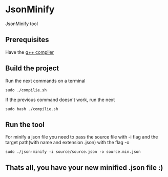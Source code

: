 # JsonMinify
JsonMinify tool

## Prerequisites
Have the [g++ compiler](https://gcc.gnu.org/)

## Build the project
Run the next commands on a terminal
``` 
sudo ./compilie.sh 
```
If the previous command doesn't work, run the next
``` 
sudo bash ./compilie.sh 
```

## Run the tool
For minify a json file you need to pass the source file with -i flag
and the target path(with name and extension .json) with the flag -o
``` 
sudo ./json-minify -i source/source.json -o source.min.json 
```

## Thats all, you have your new minified .json file :) 
